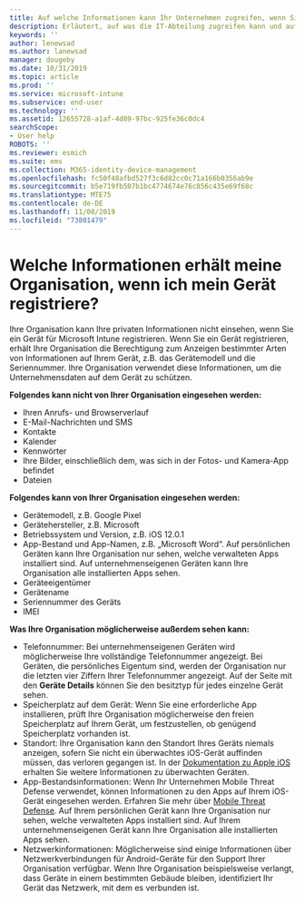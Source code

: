 ```yaml
---
title: Auf welche Informationen kann Ihr Unternehmen zugreifen, wenn Sie Ihr Gerät registrieren?
description: Erläutert, auf was die IT-Abteilung zugreifen kann und auf was nicht.
keywords: ''
author: lenewsad
ms.author: lanewsad
manager: dougeby
ms.date: 10/31/2019
ms.topic: article
ms.prod: ''
ms.service: microsoft-intune
ms.subservice: end-user
ms.technology: ''
ms.assetid: 12655728-a1af-4d89-97bc-925fe36c0dc4
searchScope:
- User help
ROBOTS: ''
ms.reviewer: esmich
ms.suite: ems
ms.collection: M365-identity-device-management
ms.openlocfilehash: fc50f48afbd527f3c6d82cc0c71a166b0356ab9e
ms.sourcegitcommit: b5e719fb507b1bc4774674e76c856c435e69f68c
ms.translationtype: MTE75
ms.contentlocale: de-DE
ms.lasthandoff: 11/08/2019
ms.locfileid: "73801479"
---
```

# <a name="what-information-can-my-organization-see-when-i-enroll-my-device"></a>Welche Informationen erhält meine Organisation, wenn ich mein Gerät registriere?

Ihre Organisation kann Ihre privaten Informationen nicht einsehen, wenn Sie ein Gerät für Microsoft Intune registrieren. Wenn Sie ein Gerät registrieren, erhält Ihre Organisation die Berechtigung zum Anzeigen bestimmter Arten von Informationen auf Ihrem Gerät, z.B. das Gerätemodell und die Seriennummer. Ihre Organisation verwendet diese Informationen, um die Unternehmensdaten auf dem Gerät zu schützen.

**Folgendes kann nicht von Ihrer Organisation eingesehen werden:**

- Ihren Anrufs- und Browserverlauf
- E-Mail-Nachrichten und SMS
- Kontakte
- Kalender
- Kennwörter
- Ihre Bilder, einschließlich dem, was sich in der Fotos- und Kamera-App befindet
- Dateien

**Folgendes kann von Ihrer Organisation eingesehen werden:**

- Gerätemodell, z.B. Google Pixel
- Gerätehersteller, z.B. Microsoft
- Betriebssystem und Version, z.B. iOS 12.0.1
- App-Bestand und App-Namen, z.B. „Microsoft Word“. Auf persönlichen Geräten kann Ihre Organisation nur sehen, welche verwalteten Apps installiert sind. Auf unternehmenseigenen Geräten kann Ihre Organisation alle installierten Apps sehen.
- Geräteeigentümer
- Gerätename
- Seriennummer des Geräts
- IMEI

**Was Ihre Organisation möglicherweise außerdem sehen kann:**

- Telefonnummer: Bei unternehmenseigenen Geräten wird möglicherweise Ihre vollständige Telefonnummer angezeigt. Bei Geräten, die persönliches Eigentum sind, werden der Organisation nur die letzten vier Ziffern Ihrer Telefonnummer angezeigt. Auf der Seite mit den **Geräte Details** können Sie den besitztyp für jedes einzelne Gerät sehen.
- Speicherplatz auf dem Gerät: Wenn Sie eine erforderliche App installieren, prüft Ihre Organisation möglicherweise den freien Speicherplatz auf Ihrem Gerät, um festzustellen, ob genügend Speicherplatz vorhanden ist.  
- Standort: Ihre Organisation kann den Standort Ihres Geräts niemals anzeigen, sofern Sie nicht ein überwachtes iOS-Gerät auffinden müssen, das verloren gegangen ist. In der [Dokumentation zu Apple iOS](https://go.microsoft.com/fwlink/?linkid=853816) erhalten Sie weitere Informationen zu überwachten Geräten.  
- App-Bestandsinformationen: Wenn Ihr Unternehmen Mobile Threat Defense verwendet, können Informationen zu den Apps auf Ihrem iOS-Gerät eingesehen werden. Erfahren Sie mehr über [Mobile Threat Defense](you-are-prompted-to-install-mtd-ios.md). Auf Ihrem persönlichen Gerät kann Ihre Organisation nur sehen, welche verwalteten Apps installiert sind. Auf Ihrem unternehmenseigenen Gerät kann Ihre Organisation alle installierten Apps sehen.
- Netzwerkinformationen: Möglicherweise sind einige Informationen über Netzwerkverbindungen für Android-Geräte für den Support Ihrer Organisation verfügbar. Wenn Ihre Organisation beispielsweise verlangt, dass Geräte in einem bestimmten Gebäude bleiben, identifiziert Ihr Gerät das Netzwerk, mit dem es verbunden ist. 
